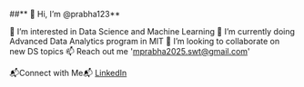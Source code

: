 ##** 👋 Hi, I’m @prabha123**

 👀 I’m interested in Data Science and Machine Learning
 🌱 I’m currently doing Advanced Data Analytics program in MIT
 💞️ I’m looking to collaborate on new DS topics
 📫 Reach out me 'mprabha2025.swt@gmail.com'

📬Connect with Me📬
[LinkedIn](https://www.linkedin.com/in/prabhavathi/)

<!---
prabha123/prabha123 is a ✨ special ✨ repository because its `README.md` (this file) appears on your GitHub profile.
You can click the Preview link to take a look at your changes.
--->
